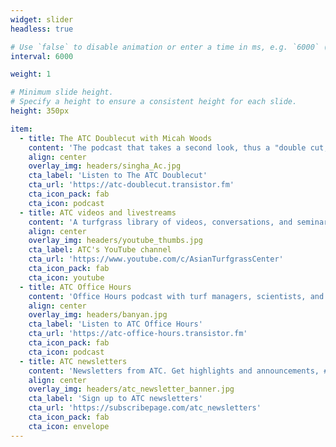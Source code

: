 ```yaml
---
widget: slider
headless: true 

# Use `false` to disable animation or enter a time in ms, e.g. `6000` (5s).
interval: 6000

weight: 1

# Minimum slide height.
# Specify a height to ensure a consistent height for each slide.
height: 350px

item:
  - title: The ATC Doublecut with Micah Woods
    content: 'The podcast that takes a second look, thus a "double cut," at material from the ATC website.'
    align: center
    overlay_img: headers/singha_Ac.jpg 
    cta_label: 'Listen to The ATC Doublecut'
    cta_url: 'https://atc-doublecut.transistor.fm'
    cta_icon_pack: fab
    cta_icon: podcast
  - title: ATC videos and livestreams
    content: 'A turfgrass library of videos, conversations, and seminar screencasts.'
    align: center
    overlay_img: headers/youtube_thumbs.jpg
    cta_label: ATC's YouTube channel
    cta_url: 'https://www.youtube.com/c/AsianTurfgrassCenter'
    cta_icon_pack: fab
    cta_icon: youtube
  - title: ATC Office Hours
    content: 'Office Hours podcast with turf managers, scientists, and students, about grass around the world.'
    align: center
    overlay_img: headers/banyan.jpg 
    cta_label: 'Listen to ATC Office Hours'
    cta_url: 'https://atc-office-hours.transistor.fm'
    cta_icon_pack: fab
    cta_icon: podcast
  - title: ATC newsletters
    content: 'Newsletters from ATC. Get highlights and announcements, #MLSN updates, or the full text of every new blog post the same day it is published.'
    align: center
    overlay_img: headers/atc_newsletter_banner.jpg 
    cta_label: 'Sign up to ATC newsletters'
    cta_url: 'https://subscribepage.com/atc_newsletters'
    cta_icon_pack: fab
    cta_icon: envelope
---
```

